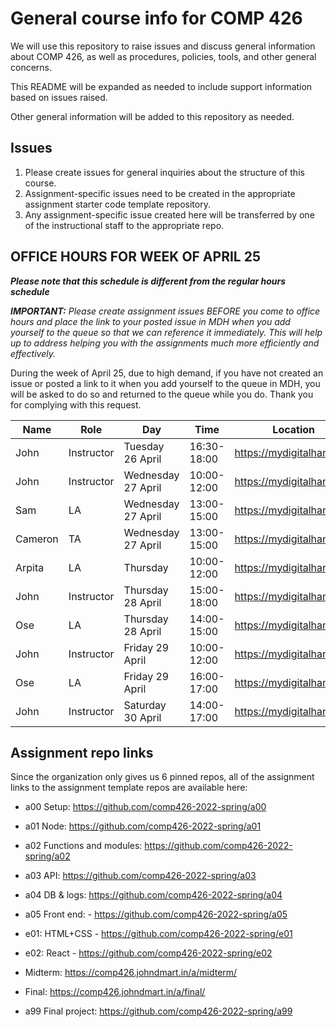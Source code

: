 # General course info for COMP 426

We will use this repository to raise issues and discuss general information about COMP 426, as well as procedures, policies, tools, and other general concerns.

This README will be expanded as needed to include support information based on issues raised. 

Other general information will be added to this repository as needed.

## Issues

1. Please create issues for general inquiries about the structure of this course.
2. Assignment-specific issues need to be created in the appropriate assignment starter code template repository.
3. Any assignment-specific issue created here will be transferred by one of the instructional staff to the appropriate repo.

## OFFICE HOURS FOR WEEK OF APRIL 25

***Please note that this schedule is different from the regular hours schedule***

***IMPORTANT:** Please create assignment issues BEFORE you come to office hours and place the link to your posted issue in MDH when you add yourself to the queue so that we can reference it immediately. This will help up to address helping you with the assignments much more efficiently and effectively.*

During the week of April 25, due to high demand, if you have not created an issue or posted a link to it when you add yourself to the queue in MDH, you will be asked to do so and returned to the queue while you do. Thank you for complying with this request.

| Name | Role | Day | Time | Location |
| --- | --- | --- | --- | --- |
| John | Instructor | Tuesday 26 April | 16:30-18:00 | https://mydigitalhand.org |
| John | Instructor | Wednesday 27 April | 10:00-12:00 | https://mydigitalhand.org |
| Sam | LA | Wednesday 27 April | 13:00-15:00 | https://mydigitalhand.org |
| Cameron | TA | Wednesday 27 April | 13:00-15:00 | https://mydigitalhand.org |
| Arpita | LA | Thursday | 10:00-12:00 | https://mydigitalhand.org |
| John | Instructor | Thursday 28 April | 15:00-18:00 | https://mydigitalhand.org |
| Ose | LA | Thursday 28 April | 14:00-15:00 | https://mydigitalhand.org |
| John | Instructor | Friday 29 April | 10:00-12:00 | https://mydigitalhand.org |
| Ose | LA | Friday 29 April | 16:00-17:00 | https://mydigitalhand.org |
| John | Instructor | Saturday 30 April | 14:00-17:00 | https://mydigitalhand.org |

<!--

| Name | Role | Day | Time | Location |
| --- | --- | --- | --- | --- |
| Cameron | TA | Monday | 13:00-15:00 | https://mydigitalhand.org |
| Ellis | LA | Monday | 16:00-18:00 | https://mydigitalhand.org |
| Arpita| LA | Tuesday | 9:30-11:30| https://mydigitalhand.org |
| Dylan | LA | Tuesday | 13:30-15:30 | https://mydigitalhand.org |
| John | Instructor | Tuesday | 16:45-17:45 | https://mydigitalhand.org |
| Cameron | TA | Wednesday | 13:00-15:00 | https://mydigitalhand.org |
| Sam | LA | Wednesday | 13:00-15:00 | https://mydigitalhand.org |
| Ose | LA | Wednesday | 15:30-16:30 | https://mydigitalhand.org |
| Ellis | LA | Wednesday | 16:00-18:00 | https://mydigitalhand.org |
| Arpita | LA | Thursday | 9:30-11:30 | https://mydigitalhand.org |
| Mohaiminul | TA | Thursday | 11:00-13:00 | https://mydigitalhand.org |
| Dylan | LA | Thursday | 13:30-15:30 | https://mydigitalhand.org |
| John | Instructor | Thursday | 16:45-17:45 | https://mydigitalhand.org |
| Sam | LA | Friday | 13:00-15:00 | https://mydigitalhand.org |
| Ose | LA | Friday | 15:30-16:30 | https://mydigitalhand.org |

-->

## Assignment repo links

Since the organization only gives us 6 pinned repos, all of the assignment links to the assignment template repos are available here:

- a00 Setup: https://github.com/comp426-2022-spring/a00

- a01 Node: https://github.com/comp426-2022-spring/a01

- a02 Functions and modules: https://github.com/comp426-2022-spring/a02

- a03 API: https://github.com/comp426-2022-spring/a03

- a04 DB & logs: https://github.com/comp426-2022-spring/a04

- a05 Front end: - https://github.com/comp426-2022-spring/a05

- e01: HTML+CSS - https://github.com/comp426-2022-spring/e01

- e02: React - https://github.com/comp426-2022-spring/e02

- Midterm: https://comp426.johndmart.in/a/midterm/

- Final: https://comp426.johndmart.in/a/final/

- a99 Final project: https://github.com/comp426-2022-spring/a99

